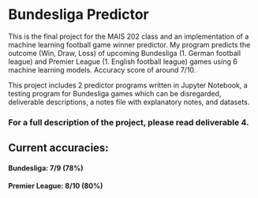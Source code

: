 # Bundesliga Predictor

This is the final project for the MAIS 202 class and an implementation of a machine learning football game winner predictor.
My program predicts the outcome (Win, Draw, Loss) of upcoming Bundesliga (1. German football league) and Premier League (1. English football league) games using 6 machine learning models. Accuracy score of around 7/10.

This project includes 2 predictor programs written in Jupyter Notebook, a testing program for Bundesliga games which can be disregarded, deliverable descriptions, a notes file with explanatory notes, and datasets.

### For a full description of the project, please read deliverable 4.

## Current accuracies:

#### Bundesliga: 7/9 (78%)
#### Premier League: 8/10 (80%)

